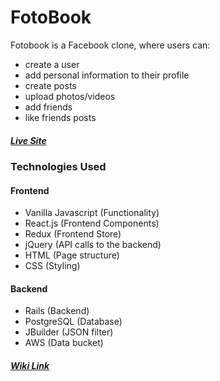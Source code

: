 # FotoBook
Fotobook is a Facebook clone, where users can:
* create a user
* add personal information to their profile
* create posts
* upload photos/videos
* add friends
* like friends posts

##### [Live Site](https://fotobook.onrender.com/)

### Technologies Used

#### Frontend
* Vanilla Javascript (Functionality)
* React.js (Frontend Components)
* Redux (Frontend Store)
* jQuery (API calls to the backend)
* HTML (Page structure)
* CSS (Styling)

#### Backend
* Rails (Backend)
* PostgreSQL (Database)
* JBuilder (JSON filter)
* AWS (Data bucket)

##### [Wiki Link](https://github.com/kenthiroi/FotoBook/wiki)
